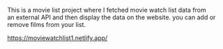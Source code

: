 This is a movie list project where I fetched movie watch list data from          
an external API and then display the data on the website. you can add or remove films from your list.                                                                                   
 
https://moviewatchlist1.netlify.app/      
